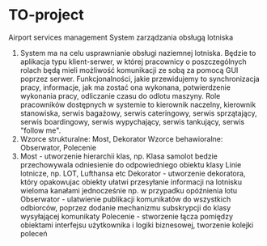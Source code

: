 # TO-project
Airport services management
System zarządzania obsługą lotniska
1) System ma na celu usprawnianie obsługi naziemnej lotniska. 
Będzie to aplikacja typu klient-serwer, w której pracownicy 
o poszczególnych rolach będą mieli możliwość komunikacji ze 
sobą za pomocą GUI poprzez serwer. Funkcjonalności, jakie 
przewidujemy to synchronizacja pracy, informacje, jak ma 
zostać ona wykonana, potwierdzenie wykonania pracy, 
odliczanie czasu do odlotu maszyny. 
Role pracowników dostępnych w systemie to kierownik naczelny, 
kierownik stanowiska, serwis bagażowy, serwis cateringowy, serwis sprzątający, 
serwis boardingowy, serwis wypychający, serwis tankujący, serwis "follow me".
2) Wzorce strukturalne: Most, Dekorator 
   Wzorce behawioralne: Obserwator, Polecenie
3) Most - utworzenie hierarchii klas, np. Klasa samolot bedzie przechowywala odniesienie do odpowiedniego obiektu klasy Linie lotnicze, np. LOT, Lufthansa etc
   Dekorator - utworzenie dekoratora, który opakowujac obiekty ułatwi przesyłanie informacji na lotnisku wieloma kanałami jednocześnie np. w przypadku opóźnienia lotu
   Obserwator - ulatwienie publikacji komunikatów do wszystkich odbiorców, poprzez dodanie mechanizmu subskrypcji do klasy wysyłającej komunikaty
   Polecenie - stworzenie łącza pomiędzy obiektami interfejsu użytkownika i logiki biznesowej, tworzenie kolejki poleceń
